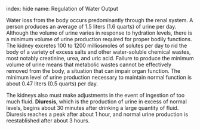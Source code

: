 index: hide
name: Regulation of Water Output

Water loss from the body occurs predominantly through the renal system. A person produces an average of 1.5 liters (1.6 quarts) of urine per day. Although the volume of urine varies in response to hydration levels, there is a minimum volume of urine production required for proper bodily functions. The kidney excretes 100 to 1200 milliosmoles of solutes per day to rid the body of a variety of excess salts and other water-soluble chemical wastes, most notably creatinine, urea, and uric acid. Failure to produce the minimum volume of urine means that metabolic wastes cannot be effectively removed from the body, a situation that can impair organ function. The minimum level of urine production necessary to maintain normal function is about 0.47 liters (0.5 quarts) per day.

The kidneys also must make adjustments in the event of ingestion of too much fluid.  **Diuresis**, which is the production of urine in excess of normal levels, begins about 30 minutes after drinking a large quantity of fluid. Diuresis reaches a peak after about 1 hour, and normal urine production is reestablished after about 3 hours.
